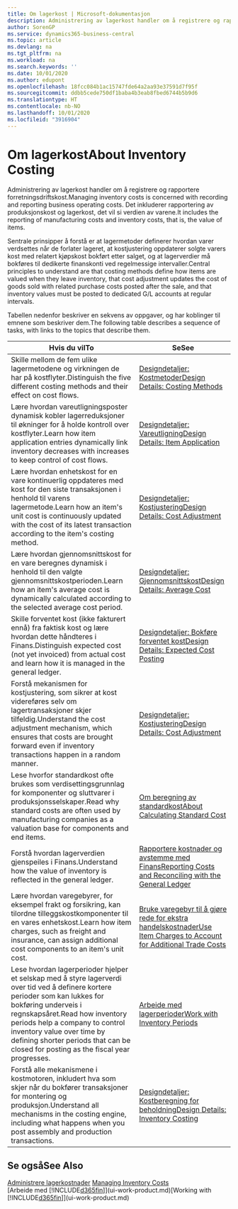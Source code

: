 ```yaml
---
title: Om lagerkost | Microsoft-dokumentasjon
description: Administrering av lagerkost handler om å registrere og rapportere forretningsdriftskost. Det inkluderer rapportering av produksjonskost og lagerkost, det vil si verdien av varene.
author: SorenGP
ms.service: dynamics365-business-central
ms.topic: article
ms.devlang: na
ms.tgt_pltfrm: na
ms.workload: na
ms.search.keywords: ''
ms.date: 10/01/2020
ms.author: edupont
ms.openlocfilehash: 18fcc084b1ac15747fde64a2aa93e37591d7f95f
ms.sourcegitcommit: ddbb5cede750df1baba4b3eab8fbed6744b5b9d6
ms.translationtype: HT
ms.contentlocale: nb-NO
ms.lasthandoff: 10/01/2020
ms.locfileid: "3916904"
---
```

# <a name="about-inventory-costing"></a><span data-ttu-id="d9e6b-104">Om lagerkost</span><span class="sxs-lookup"><span data-stu-id="d9e6b-104">About Inventory Costing</span></span>
<span data-ttu-id="d9e6b-105">Administrering av lagerkost handler om å registrere og rapportere forretningsdriftskost.</span><span class="sxs-lookup"><span data-stu-id="d9e6b-105">Managing inventory costs is concerned with recording and reporting business operating costs.</span></span> <span data-ttu-id="d9e6b-106">Det inkluderer rapportering av produksjonskost og lagerkost, det vil si verdien av varene.</span><span class="sxs-lookup"><span data-stu-id="d9e6b-106">It includes the reporting of manufacturing costs and inventory costs, that is, the value of items.</span></span>  

 <span data-ttu-id="d9e6b-107">Sentrale prinsipper å forstå er at lagermetoder definerer hvordan varer verdsettes når de forlater lageret, at kostjustering oppdaterer solgte varers kost med relatert kjøpskost bokført etter salget, og at lagerverdier må bokføres til dedikerte finanskonti ved regelmessige intervaller.</span><span class="sxs-lookup"><span data-stu-id="d9e6b-107">Central principles to understand are that costing methods define how items are valued when they leave inventory, that cost adjustment updates the cost of goods sold with related purchase costs posted after the sale, and that inventory values must be posted to dedicated G/L accounts at regular intervals.</span></span>  

 <span data-ttu-id="d9e6b-108">Tabellen nedenfor beskriver en sekvens av oppgaver, og har koblinger til emnene som beskriver dem.</span><span class="sxs-lookup"><span data-stu-id="d9e6b-108">The following table describes a sequence of tasks, with links to the topics that describe them.</span></span>   

|<span data-ttu-id="d9e6b-109">**Hvis du vil**</span><span class="sxs-lookup"><span data-stu-id="d9e6b-109">**To**</span></span>|<span data-ttu-id="d9e6b-110">**Se**</span><span class="sxs-lookup"><span data-stu-id="d9e6b-110">**See**</span></span>|  
|------------|-------------|  
|<span data-ttu-id="d9e6b-111">Skille mellom de fem ulike lagermetodene og virkningen de har på kostflyter.</span><span class="sxs-lookup"><span data-stu-id="d9e6b-111">Distinguish the five different costing methods and their effect on cost flows.</span></span>|[<span data-ttu-id="d9e6b-112">Designdetaljer: Kostmetoder</span><span class="sxs-lookup"><span data-stu-id="d9e6b-112">Design Details: Costing Methods</span></span>](design-details-costing-methods.md)|  
|<span data-ttu-id="d9e6b-113">Lære hvordan vareutligningsposter dynamisk kobler lagerreduksjoner til økninger for å holde kontroll over kostflyter.</span><span class="sxs-lookup"><span data-stu-id="d9e6b-113">Learn how item application entries dynamically link inventory decreases with increases to keep control of cost flows.</span></span>|[<span data-ttu-id="d9e6b-114">Designdetaljer: Vareutligning</span><span class="sxs-lookup"><span data-stu-id="d9e6b-114">Design Details: Item Application</span></span>](design-details-item-application.md)|  
|<span data-ttu-id="d9e6b-115">Lære hvordan enhetskost for en vare kontinuerlig oppdateres med kost for den siste transaksjonen i henhold til varens lagermetode.</span><span class="sxs-lookup"><span data-stu-id="d9e6b-115">Learn how an item's unit cost is continuously updated with the cost of its latest transaction according to the item's costing method.</span></span>|[<span data-ttu-id="d9e6b-116">Designdetaljer: Kostjustering</span><span class="sxs-lookup"><span data-stu-id="d9e6b-116">Design Details: Cost Adjustment</span></span>](design-details-cost-adjustment.md)|  
|<span data-ttu-id="d9e6b-117">Lære hvordan gjennomsnittskost for en vare beregnes dynamisk i henhold til den valgte gjennomsnittskostperioden.</span><span class="sxs-lookup"><span data-stu-id="d9e6b-117">Learn how an item's average cost is dynamically calculated according to the selected average cost period.</span></span>|[<span data-ttu-id="d9e6b-118">Designdetaljer: Gjennomsnittskost</span><span class="sxs-lookup"><span data-stu-id="d9e6b-118">Design Details: Average Cost</span></span>](design-details-average-cost.md)|  
|<span data-ttu-id="d9e6b-119">Skille forventet kost (ikke fakturert ennå) fra faktisk kost og lære hvordan dette håndteres i Finans.</span><span class="sxs-lookup"><span data-stu-id="d9e6b-119">Distinguish expected cost (not yet invoiced) from actual cost and learn how it is managed in the general ledger.</span></span>|[<span data-ttu-id="d9e6b-120">Designdetaljer: Bokføre forventet kost</span><span class="sxs-lookup"><span data-stu-id="d9e6b-120">Design Details: Expected Cost Posting</span></span>](design-details-expected-cost-posting.md)|  
|<span data-ttu-id="d9e6b-121">Forstå mekanismen for kostjustering, som sikrer at kost videreføres selv om lagertransaksjoner skjer tilfeldig.</span><span class="sxs-lookup"><span data-stu-id="d9e6b-121">Understand the cost adjustment mechanism, which ensures that costs are brought forward even if inventory transactions happen in a random manner.</span></span>|[<span data-ttu-id="d9e6b-122">Designdetaljer: Kostjustering</span><span class="sxs-lookup"><span data-stu-id="d9e6b-122">Design Details: Cost Adjustment</span></span>](design-details-cost-adjustment.md)|  
|<span data-ttu-id="d9e6b-123">Lese hvorfor standardkost ofte brukes som verdisettingsgrunnlag for komponenter og sluttvarer i produksjonsselskaper.</span><span class="sxs-lookup"><span data-stu-id="d9e6b-123">Read why standard costs are often used by manufacturing companies as a valuation base for components and end items.</span></span>|[<span data-ttu-id="d9e6b-124">Om beregning av standardkost</span><span class="sxs-lookup"><span data-stu-id="d9e6b-124">About Calculating Standard Cost</span></span>](finance-about-calculating-standard-cost.md)|  
|<span data-ttu-id="d9e6b-125">Forstå hvordan lagerverdien gjenspeiles i Finans.</span><span class="sxs-lookup"><span data-stu-id="d9e6b-125">Understand how the value of inventory is reflected in the general ledger.</span></span>|[<span data-ttu-id="d9e6b-126">Rapportere kostnader og avstemme med Finans</span><span class="sxs-lookup"><span data-stu-id="d9e6b-126">Reporting Costs and Reconciling with the General Ledger</span></span>](finance-report-costs-and-reconcile-with-the-general-ledger.md)|  
|<span data-ttu-id="d9e6b-127">Lære hvordan varegebyrer, for eksempel frakt og forsikring, kan tilordne tilleggskostkomponenter til en vares enhetskost.</span><span class="sxs-lookup"><span data-stu-id="d9e6b-127">Learn how item charges, such as freight and insurance, can assign additional cost components to an item's unit cost.</span></span>|[<span data-ttu-id="d9e6b-128">Bruke varegebyr til å gjøre rede for ekstra handelskostnader</span><span class="sxs-lookup"><span data-stu-id="d9e6b-128">Use Item Charges to Account for Additional Trade Costs</span></span>](payables-how-assign-item-charges.md)|  
|<span data-ttu-id="d9e6b-129">Lese hvordan lagerperioder hjelper et selskap med å styre lagerverdi over tid ved å definere kortere perioder som kan lukkes for bokføring underveis i regnskapsåret.</span><span class="sxs-lookup"><span data-stu-id="d9e6b-129">Read how inventory periods help a company to control inventory value over time by defining shorter periods that can be closed for posting as the fiscal year progresses.</span></span>|[<span data-ttu-id="d9e6b-130">Arbeide med lagerperioder</span><span class="sxs-lookup"><span data-stu-id="d9e6b-130">Work with Inventory Periods</span></span>](finance-how-to-work-with-inventory-periods.md)|  
|<span data-ttu-id="d9e6b-131">Forstå alle mekanismene i kostmotoren, inkludert hva som skjer når du bokfører transaksjoner for montering og produksjon.</span><span class="sxs-lookup"><span data-stu-id="d9e6b-131">Understand all mechanisms in the costing engine, including what happens when you post assembly and production transactions.</span></span>|[<span data-ttu-id="d9e6b-132">Designdetaljer: Kostberegning for beholdning</span><span class="sxs-lookup"><span data-stu-id="d9e6b-132">Design Details: Inventory Costing</span></span>](design-details-inventory-costing.md)|  

## <a name="see-also"></a><span data-ttu-id="d9e6b-133">Se også</span><span class="sxs-lookup"><span data-stu-id="d9e6b-133">See Also</span></span>
<span data-ttu-id="d9e6b-134">[Administrere lagerkostnader](finance-manage-inventory-costs.md)  </span><span class="sxs-lookup"><span data-stu-id="d9e6b-134">[Managing Inventory Costs](finance-manage-inventory-costs.md)  </span></span>  
<span data-ttu-id="d9e6b-135">[Arbeide med [!INCLUDE[d365fin](includes/d365fin_md.md)]](ui-work-product.md)</span><span class="sxs-lookup"><span data-stu-id="d9e6b-135">[Working with [!INCLUDE[d365fin](includes/d365fin_md.md)]](ui-work-product.md)</span></span>
